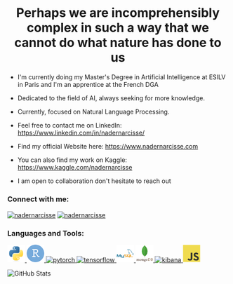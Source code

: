 <h1 align="center">Perhaps we are incomprehensibly complex in such a way that we cannot do what nature has done to us</h1>


- I'm currently doing my Master's Degree in Artificial Intelligence at ESILV in Paris and I'm an apprentice at the French DGA

- Dedicated to the field of AI, always seeking for more knowledge.

- Currently, focused on Natural Language Processing. 

- Feel free to contact me on LinkedIn: https://www.linkedin.com/in/nadernarcisse/

- Find my official Website here: https://www.nadernarcisse.com

- You can also find my work on Kaggle: https://www.kaggle.com/nadernarcisse

- I am open to collaboration don't hesitate to reach out

<h3 align="left">Connect with me:</h3>
<p align="left">
<a href="https://www.linkedin.com/in/nadernarcisse/" target="blank"><img align="center" src="https://raw.githubusercontent.com/rahuldkjain/github-profile-readme-generator/master/src/images/icons/Social/linked-in-alt.svg" alt="nadernarcisse" height="30" width="40" /></a>
<a href="https://www.kaggle.com/nadernarcisse" target="blank"><img align="center" src="https://raw.githubusercontent.com/rahuldkjain/github-profile-readme-generator/master/src/images/icons/Social/kaggle.svg" alt="nadernarcisse" height="30" width="40" /></a>
</p>

<h3 align="left">Languages and Tools:</h3>
<p align="left"> 
<a href="https://www.python.org" target="_blank"> <img src="https://raw.githubusercontent.com/devicons/devicon/master/icons/python/python-original.svg" alt="python" width="40" height="40"/> </a> <a href="https://www.rstudio.com" target="_blank"> <img src="https://raw.githubusercontent.com/devicons/devicon/master/icons/rstudio/rstudio-original.svg" alt="python" width="40" height="40"/> </a> <a href="https://pytorch.org/" target="_blank"> <img src="https://www.vectorlogo.zone/logos/pytorch/pytorch-icon.svg" alt="pytorch" width="40" height="40"/> </a> <a href="https://www.tensorflow.org" target="_blank"> <img src="https://www.vectorlogo.zone/logos/tensorflow/tensorflow-icon.svg" alt="tensorflow" width="40" height="40"/> </a> <a href="https://www.mysql.com/" target="_blank"> <img src="https://raw.githubusercontent.com/devicons/devicon/master/icons/mysql/mysql-original-wordmark.svg" alt="mysql" width="40" height="40"/> </a> <a href="https://www.mongodb.com/" target="_blank"> <img src="https://raw.githubusercontent.com/devicons/devicon/master/icons/mongodb/mongodb-original-wordmark.svg" alt="mongodb" width="40" height="40"/> </a> <a href="https://www.elastic.co/kibana" target="_blank"> <img src="https://www.vectorlogo.zone/logos/elasticco_kibana/elasticco_kibana-icon.svg" alt="kibana" width="40" height="40"/> </a> <a href="https://developer.mozilla.org/en-US/docs/Web/JavaScript" target="_blank"> <img src="https://raw.githubusercontent.com/devicons/devicon/master/icons/javascript/javascript-original.svg" alt="javascript" width="40" height="40"/> </a>
</p>

![GitHub Stats](https://github-readme-stats.vercel.app/api?username=NaderNarcisse&theme=aura_dark)
